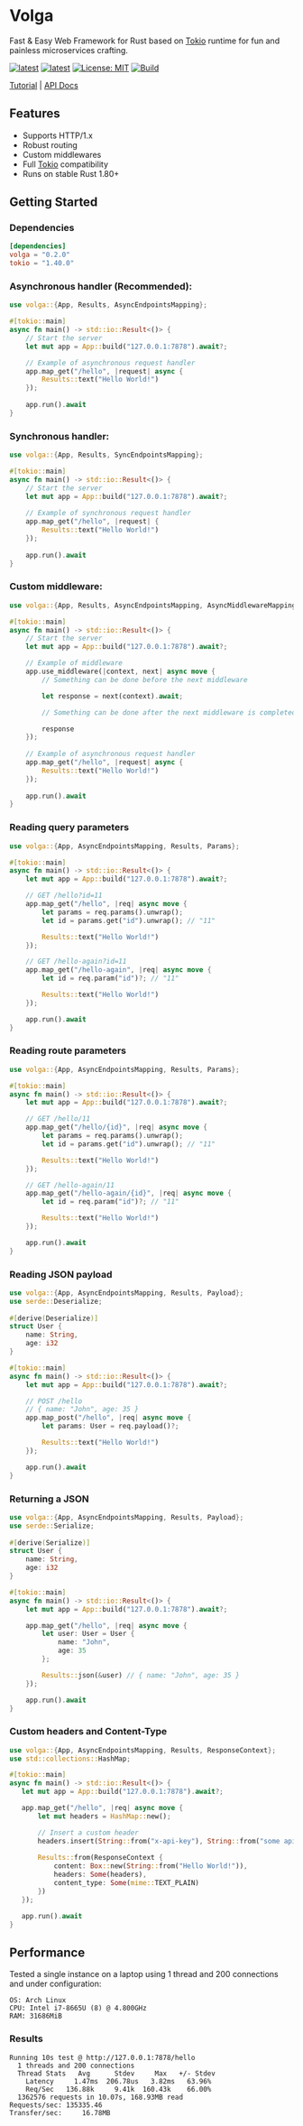 # Volga
Fast & Easy Web Framework for Rust based on [Tokio](https://tokio.rs/) runtime for fun and painless microservices crafting.

[![latest](https://img.shields.io/badge/latest-0.2.0-blue)](https://crates.io/crates/volga)
[![latest](https://img.shields.io/badge/rustc-1.80+-964B00)](https://crates.io/crates/volga)
[![License: MIT](https://img.shields.io/badge/License-MIT-violet.svg)](https://github.com/RomanEmreis/volga/blob/main/LICENSE)
[![Build](https://github.com/RomanEmreis/volga/actions/workflows/rust.yml/badge.svg)](https://github.com/RomanEmreis/volga/actions/workflows/rust.yml)

[Tutorial](https://romanemreis.github.io/volga-docs/) | [API Docs](https://docs.rs/volga/latest/volga/)

## Features
* Supports HTTP/1.x
* Robust routing
* Custom middlewares
* Full [Tokio](https://tokio.rs/) compatibility
* Runs on stable Rust 1.80+
## Getting Started
### Dependencies
```toml
[dependencies]
volga = "0.2.0"
tokio = "1.40.0"
```
### Asynchronous handler (Recommended):
```rust
use volga::{App, Results, AsyncEndpointsMapping};

#[tokio::main]
async fn main() -> std::io::Result<()> {
    // Start the server
    let mut app = App::build("127.0.0.1:7878").await?;

    // Example of asynchronous request handler
    app.map_get("/hello", |request| async {
        Results::text("Hello World!")
    });
    
    app.run().await
}
```
### Synchronous handler:
```rust
use volga::{App, Results, SyncEndpointsMapping};

#[tokio::main]
async fn main() -> std::io::Result<()> {
    // Start the server
    let mut app = App::build("127.0.0.1:7878").await?;
    
    // Example of synchronous request handler
    app.map_get("/hello", |request| {
        Results::text("Hello World!")
    });
    
    app.run().await
}
```
### Custom middleware:
```rust
use volga::{App, Results, AsyncEndpointsMapping, AsyncMiddlewareMapping};

#[tokio::main]
async fn main() -> std::io::Result<()> {
    // Start the server
    let mut app = App::build("127.0.0.1:7878").await?;

    // Example of middleware
    app.use_middleware(|context, next| async move {
        // Something can be done before the next middleware

        let response = next(context).await;

        // Something can be done after the next middleware is completed

        response
    });
    
    // Example of asynchronous request handler
    app.map_get("/hello", |request| async {
        Results::text("Hello World!")
    });
    
    app.run().await
}
```
### Reading query parameters
```rust
use volga::{App, AsyncEndpointsMapping, Results, Params};

#[tokio::main]
async fn main() -> std::io::Result<()> {
    let mut app = App::build("127.0.0.1:7878").await?;

    // GET /hello?id=11
    app.map_get("/hello", |req| async move {
        let params = req.params().unwrap();
        let id = params.get("id").unwrap(); // "11"

        Results::text("Hello World!")
    });

    // GET /hello-again?id=11
    app.map_get("/hello-again", |req| async move {
        let id = req.param("id")?; // "11"

        Results::text("Hello World!")
    });

    app.run().await
}
```
### Reading route parameters
```rust
use volga::{App, AsyncEndpointsMapping, Results, Params};

#[tokio::main]
async fn main() -> std::io::Result<()> {
    let mut app = App::build("127.0.0.1:7878").await?;

    // GET /hello/11
    app.map_get("/hello/{id}", |req| async move {
        let params = req.params().unwrap();
        let id = params.get("id").unwrap(); // "11"

        Results::text("Hello World!")
    });

    // GET /hello-again/11
    app.map_get("/hello-again/{id}", |req| async move {
        let id = req.param("id")?; // "11"

        Results::text("Hello World!")
    });

    app.run().await
}
```
### Reading JSON payload
```rust
use volga::{App, AsyncEndpointsMapping, Results, Payload};
use serde::Deserialize;
 
#[derive(Deserialize)]
struct User {
    name: String,
    age: i32
}

#[tokio::main]
async fn main() -> std::io::Result<()> {
    let mut app = App::build("127.0.0.1:7878").await?;

    // POST /hello
    // { name: "John", age: 35 }
    app.map_post("/hello", |req| async move {
        let params: User = req.payload()?;

        Results::text("Hello World!")
    });

    app.run().await
}
```
### Returning a JSON
```rust
use volga::{App, AsyncEndpointsMapping, Results, Payload};
use serde::Serialize;
 
#[derive(Serialize)]
struct User {
    name: String,
    age: i32
}

#[tokio::main]
async fn main() -> std::io::Result<()> {
    let mut app = App::build("127.0.0.1:7878").await?;

    app.map_get("/hello", |req| async move {
        let user: User = User {
            name: "John",
            age: 35
        };

        Results::json(&user) // { name: "John", age: 35 }
    });

    app.run().await
}
```
### Custom headers and Content-Type
```rust
use volga::{App, AsyncEndpointsMapping, Results, ResponseContext};
use std::collections::HashMap;

#[tokio::main]
async fn main() -> std::io::Result<()> {
   let mut app = App::build("127.0.0.1:7878").await?;

   app.map_get("/hello", |req| async move {
       let mut headers = HashMap::new();

       // Insert a custom header
       headers.insert(String::from("x-api-key"), String::from("some api key"));
       
       Results::from(ResponseContext {
           content: Box::new(String::from("Hello World!")),
           headers: Some(headers),
           content_type: Some(mime::TEXT_PLAIN)
       })
   });

   app.run().await
}
```
## Performance
Tested a single instance on a laptop using 1 thread and 200 connections and under configuration:
```
OS: Arch Linux
CPU: Intel i7-8665U (8) @ 4.800GHz
RAM: 31686MiB
```
### Results
```
Running 10s test @ http://127.0.0.1:7878/hello
  1 threads and 200 connections
  Thread Stats   Avg      Stdev     Max   +/- Stdev
    Latency     1.47ms  206.78us   3.82ms   63.96%
    Req/Sec   136.88k     9.41k  160.43k    66.00%
  1362576 requests in 10.07s, 168.93MB read
Requests/sec: 135335.46
Transfer/sec:     16.78MB
```

